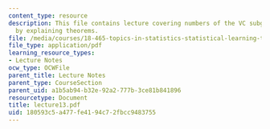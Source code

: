 ```yaml
---
content_type: resource
description: This file contains lecture covering numbers of the VC subgraph classes
  by explaining theorems.
file: /media/courses/18-465-topics-in-statistics-statistical-learning-theory-spring-2007/180593c5a477fe4194c72fbcc9483755_lecture13.pdf
file_type: application/pdf
learning_resource_types:
- Lecture Notes
ocw_type: OCWFile
parent_title: Lecture Notes
parent_type: CourseSection
parent_uid: a1b5ab94-b32e-92a2-777b-3ce81b841896
resourcetype: Document
title: lecture13.pdf
uid: 180593c5-a477-fe41-94c7-2fbcc9483755
---
```

